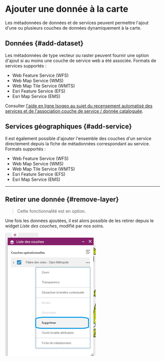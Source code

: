 # Ajouter une donnée à la carte

Les métadonnées de données et de services peuvent permettre l'ajout d'une ou plusieurs couches de données dynamiquement à la carte.

## Données {#add-dataset}

Les métadonnées de type vecteur ou raster peuvent fournir une option d'ajout si au moins une couche de service web a été associée. Formats de services supportés :

* Web Feature Service \(WFS\)
* Web Map Service \(WMS\)
* Web Map Tile Service \(WMTS\)
* Esri Feature Service \(EFS\)
* Esri Map Service \(EMS\)

Consulter [l'aide en ligne Isogeo au sujet du recensement automatisé des services et de l'association couche de service / donnée cataloguée](http://help.isogeo.com/fr/features/inventory/md_services/srv_intro.html).

## Services géographiques {#add-service}

Il est également possible d'ajouter l'ensemble des couches d'un service directement depuis la fiche de métadonnées correspondant au service. Formats supportés :

* Web Feature Service \(WFS\)
* Web Map Service \(WMS\)
* Web Map Tile Service \(WMTS\)
* Esri Feature Service \(EFS\)
* Esri Map Service \(EMS\)

---

## Retirer une donnée {#remove-layer}

> Cette fonctionnalité est en option.

Une fois les données ajoutées, il est alors possible de les retirer depuis le widget _Liste des couches_, modifié par nos soins.

![](../../assets/widget_WABDE_remove_layer.png "Retirer une couche de la carte")
